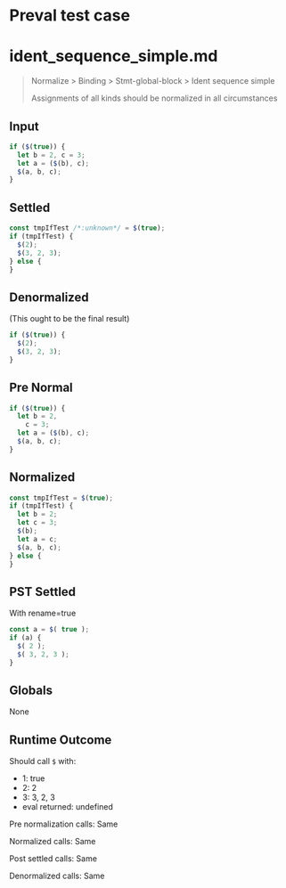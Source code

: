# Preval test case

# ident_sequence_simple.md

> Normalize > Binding > Stmt-global-block > Ident sequence simple
>
> Assignments of all kinds should be normalized in all circumstances

## Input

`````js filename=intro
if ($(true)) {
  let b = 2, c = 3;
  let a = ($(b), c);
  $(a, b, c);
}
`````

## Settled


`````js filename=intro
const tmpIfTest /*:unknown*/ = $(true);
if (tmpIfTest) {
  $(2);
  $(3, 2, 3);
} else {
}
`````

## Denormalized
(This ought to be the final result)

`````js filename=intro
if ($(true)) {
  $(2);
  $(3, 2, 3);
}
`````

## Pre Normal


`````js filename=intro
if ($(true)) {
  let b = 2,
    c = 3;
  let a = ($(b), c);
  $(a, b, c);
}
`````

## Normalized


`````js filename=intro
const tmpIfTest = $(true);
if (tmpIfTest) {
  let b = 2;
  let c = 3;
  $(b);
  let a = c;
  $(a, b, c);
} else {
}
`````

## PST Settled
With rename=true

`````js filename=intro
const a = $( true );
if (a) {
  $( 2 );
  $( 3, 2, 3 );
}
`````

## Globals

None

## Runtime Outcome

Should call `$` with:
 - 1: true
 - 2: 2
 - 3: 3, 2, 3
 - eval returned: undefined

Pre normalization calls: Same

Normalized calls: Same

Post settled calls: Same

Denormalized calls: Same
